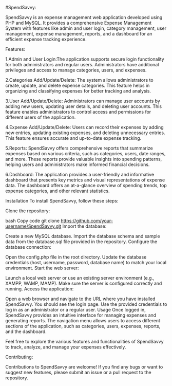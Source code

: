 #SpendSavvy:

SpendSavvy is an expense management web application developed using PHP and MySQL. It provides a comprehensive Expense Management System with features like admin and user login, category management, user management, expense management, reports, and a dashboard for an efficient expense tracking experience.

Features:

1.Admin and User Login:The application supports secure login functionality for both administrators and regular users. Administrators have additional privileges and access to manage categories, users, and expenses.

2.Categories Add/Update/Delete: The system allows administrators to create, update, and delete expense categories. This feature helps in organizing and classifying expenses for better tracking and analysis.

3.User Add/Update/Delete: Administrators can manage user accounts by adding new users, updating user details, and deleting user accounts. This feature enables administrators to control access and permissions for different users of the application.

4.Expense Add/Update/Delete: Users can record their expenses by adding new entries, updating existing expenses, and deleting unnecessary entries. This feature ensures accurate and up-to-date expense tracking.

5.Reports: SpendSavvy offers comprehensive reports that summarize expenses based on various criteria, such as categories, users, date ranges, and more. These reports provide valuable insights into spending patterns, helping users and administrators make informed financial decisions.

6.Dashboard: The application provides a user-friendly and informative dashboard that presents key metrics and visual representations of expense data. The dashboard offers an at-a-glance overview of spending trends, top expense categories, and other relevant statistics.

Installation
To install SpendSavvy, follow these steps:

Clone the repository:

bash
Copy code
git clone https://github.com/your-username/SpendSavvy.git
Import the database:

Create a new MySQL database.
Import the database schema and sample data from the database.sql file provided in the repository.
Configure the database connection:

Open the config.php file in the root directory.
Update the database credentials (host, username, password, database name) to match your local environment.
Start the web server:

Launch a local web server or use an existing server environment (e.g., XAMPP, WAMP, MAMP).
Make sure the server is configured correctly and running.
Access the application:

Open a web browser and navigate to the URL where you have installed SpendSavvy.
You should see the login page.
Use the provided credentials to log in as an administrator or a regular user.
Usage
Once logged in, SpendSavvy provides an intuitive interface for managing expenses and generating reports. The navigation menu allows users to access different sections of the application, such as categories, users, expenses, reports, and the dashboard.

Feel free to explore the various features and functionalities of SpendSavvy to track, analyze, and manage your expenses effectively.

Contributing:

Contributions to SpendSavvy are welcome! If you find any bugs or want to suggest new features, please submit an issue or a pull request to the repository.
